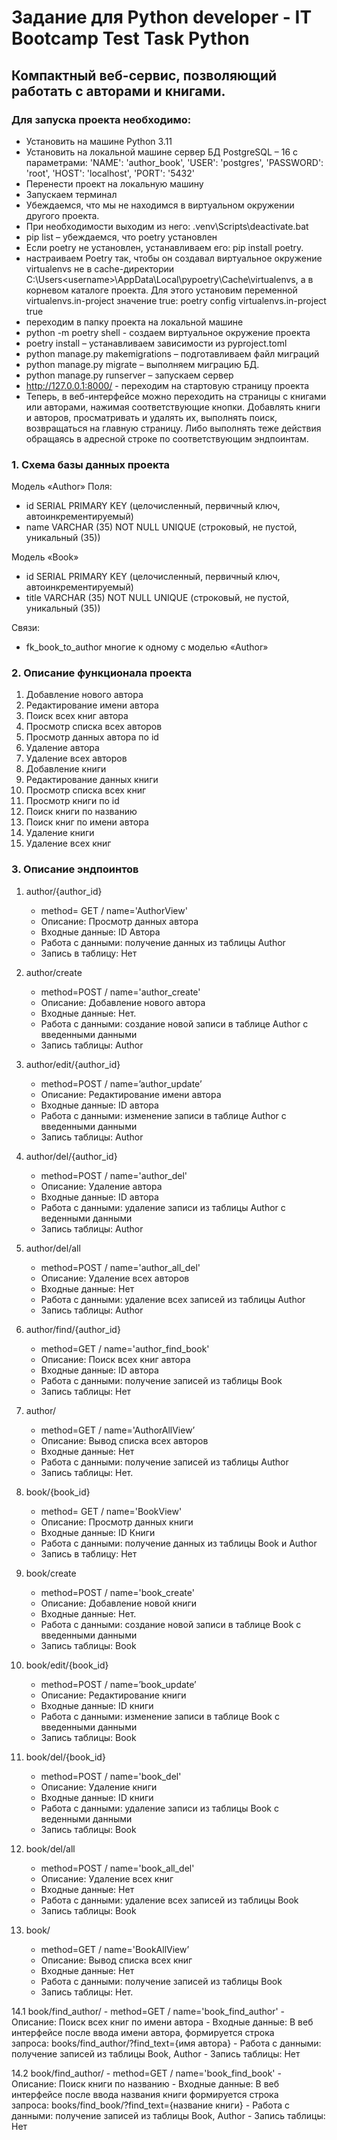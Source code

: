 # Задание для Python developer - IT Bootcamp Test Task Python
##            Компактный веб-сервис, позволяющий работать с авторами и книгами.
###            Для запуска проекта необходимо:

- Установить на машине Python 3.11
- Установить на локальной машине сервер БД PostgreSQL – 16 с параметрами:
        'NAME': 'author_book',
        'USER': 'postgres',
        'PASSWORD': 'root',
        'HOST': 'localhost',
        'PORT': '5432'
- Перенести проект на локальную машину
- Запускаем терминал
- Убеждаемся, что мы не находимся в виртуальном окружении другого проекта.
- При необходимости выходим из него: .venv\Scripts\deactivate.bat
- pip list – убеждаемся, что poetry установлен
- Если poetry не установлен, устанавливаем его: pip install poetry.
- настраиваем Poetry так, чтобы он создавал виртуальное окружение virtualenvs
    не в cache-директории C:\Users\<username>\AppData\Local\pypoetry\Cache\virtualenvs, а в корневом каталоге проекта.
    Для этого установим переменной virtualenvs.in-project значение true:
    poetry config virtualenvs.in-project true
- переходим в папку проекта на локальной машине
- python -m poetry shell - создаем виртуальное окружение проекта
- poetry install – устанавливаем зависимости из pyproject.toml
- python manage.py makemigrations – подготавливаем файл миграций
- python manage.py migrate – выполняем миграцию БД.
- python manage.py runserver – запускаем сервер
- http://127.0.0.1:8000/ - переходим на стартовую страницу проекта
- Теперь, в веб-интерфейсе можно переходить на страницы с книгами или авторами, нажимая 
    соответствующие кнопки. Добавлять книги и авторов, просматривать и удалять их, выполнять поиск,
    возвращаться на главную страницу. Либо выполнять теже действия обращаясь в адресной строке по 
    соответствующим эндпоинтам.
     
    


 ###       1. Схема базы данных проекта

Модель «Author»
Поля:
- id SERIAL PRIMARY KEY (целочисленный, первичный ключ, автоинкрементируемый)
- name VARCHAR (35) NOT NULL UNIQUE (строковый, не пустой, уникальный (35))

Модель «Book»
- id SERIAL PRIMARY KEY (целочисленный, первичный ключ, автоинкрементируемый)
- title VARCHAR (35) NOT NULL UNIQUE (строковый, не пустой, уникальный (35))

Связи:
- fk_book_to_author многие к одному с моделью «Author»


###        2. Описание функционала проекта

1. Добавление нового автора
2. Редактирование имени автора
3. Поиск всех книг автора
4. Просмотр списка всех авторов
5. Просмотр данных автора по id
6. Удаление автора
7. Удаление всех авторов
8. Добавление книги
9. Редактирование данных книги
10. Просмотр списка всех книг
11. Просмотр книги по id
12. Поиск книги по названию
13. Поиск книг по имени автора
14. Удаление книги
15. Удаление всех книг


###        3. Описание эндпоинтов

1. author/{author_id}
	- method= GET / name='AuthorView'
	- Описание: Просмотр данных автора
	- Входные данные: ID Автора
	- Работа с данными: получение данных из таблицы Author
	- Запись в таблицу: Нет

2. author/create
	- method=POST / name='author_create'
	- Описание: Добавление нового автора
	- Входные данные: Нет.
	- Работа с данными: создание новой записи в таблице Author с введенными данными
	- Запись таблицы: Author

3. author/edit/{author_id}
	- method=POST / name=’author_update’
	- Описание: Редактирование имени автора
	- Входные данные: ID автора
	- Работа с данными: изменение записи в таблице Author с введенными данными
	- Запись таблицы: Author
4. author/del/{author_id}
	- method=POST / name='author_del'
	- Описание: Удаление автора
	- Входные данные: ID автора
	- Работа с данными: удаление записи из таблицы Author с веденными данными
	- Запись таблицы: Author
5. author/del/all
	- method=POST / name='author_all_del'
	- Описание: Удаление всех авторов
	- Входные данные: Нет
	- Работа с данными: удаление всех записей из таблицы Author
	- Запись таблицы: Author

6. author/find/{author_id}
	- method=GET / name='author_find_book'
	- Описание: Поиск всех книг автора
	- Входные данные: ID автора
	- Работа с данными: получение записей из таблицы Book
	- Запись таблицы: Нет

7. author/
	- method=GET / name='AuthorAllView’
	- Описание: Вывод списка всех авторов
	- Входные данные: Нет
	- Работа с данными: получение записей из таблицы Author
	- Запись таблицы: Нет.

8. book/{book_id}
	- method= GET / name='BookView'
	- Описание: Просмотр данных книги
	- Входные данные: ID Книги
	- Работа с данными: получение данных из таблицы Book и Author
	- Запись в таблицу: Нет

9. book/create
	- method=POST / name='book_create'
	- Описание: Добавление новой книги
	- Входные данные: Нет.
	- Работа с данными: создание новой записи в таблице Book с введенными данными
	- Запись таблицы: Book

10. book/edit/{book_id}
	- method=POST / name=’book_update’
	- Описание: Редактирование книги
	- Входные данные: ID книги
	- Работа с данными: изменение записи в таблице Book с введенными данными
	- Запись таблицы: Book
11. book/del/{book_id}
	- method=POST / name='book_del'
	- Описание: Удаление книги
	- Входные данные: ID книги
	- Работа с данными: удаление записи из таблицы Book с веденными данными
	- Запись таблицы: Book
12. book/del/all
	- method=POST / name='book_all_del'
	- Описание: Удаление всех книг
	- Входные данные: Нет
	- Работа с данными: удаление всех записей из таблицы Book
	- Запись таблицы: Book

13. book/
	- method=GET / name='BookAllView’
	- Описание: Вывод списка всех книг
	- Входные данные: Нет
	- Работа с данными: получение записей из таблицы Book
	- Запись таблицы: Нет.

14.1 book/find_author/
	- method=GET / name='book_find_author'
	- Описание: Поиск всех книг по имени автора
	- Входные данные: В веб интерфейсе после ввода имени автора, формируется строка                         
        запроса: books/find_author/?find_text={имя автора}
	- Работа с данными: получение записей из таблицы Book, Author
	- Запись таблицы: Нет

14.2 book/find_author/
	- method=GET / name='book_find_book'
	- Описание: Поиск книги по названию
	- Входные данные: В веб интерфейсе после ввода названия книги формируется строка                         
        запроса: books/find_book/?find_text={название книги}
	- Работа с данными: получение записей из таблицы Book, Author
	- Запись таблицы: Нет



